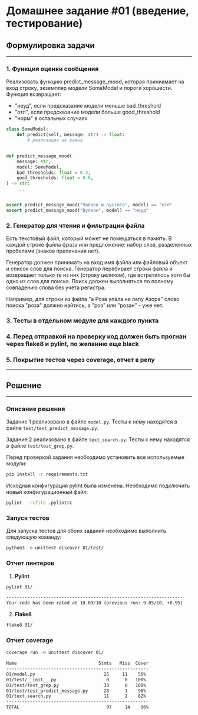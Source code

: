# Домашнее задание #01 (введение, тестирование)

## Формулировка задачи

---

### 1. Функция оценки сообщения
Реализовать функцию predict_message_mood, которая приниамает на вход строку, экземпляр модели SomeModel и пороги хорошести.
Функция возвращает:
- "неуд", если предсказание модели меньше bad_threshold
- "отл", если предсказание модели больше good_threshold
- "норм" в остальных случаях

```py
class SomeModel:
    def predict(self, message: str) -> float:
        # реализация не важна


def predict_message_mood(
    message: str,
    model: SomeModel,
    bad_thresholds: float = 0.3,
    good_thresholds: float = 0.8,
) -> str:
    ...


assert predict_message_mood("Чапаев и пустота", model) == "отл"
assert predict_message_mood("Вулкан", model) == "неуд"
```

### 2. Генератор для чтения и фильтрации файла
Есть текстовый файл, который может не помещаться в память.
В каждой строке файла фраза или предложение: набор слов, разделенных пробелами (знаков препинания нет).

Генератор должен принимать на вход имя файла или файловый объект и список слов для поиска.
Генератор перебирает строки файла и возвращает только те из них (строку целиком), где встретилось хотя бы одно из слов для поиска.
Поиск должен выполняться по полному совпадению слова без учета регистра.

Например, для строки из файла "а Роза упала на лапу Азора" слово поиска "роза" должно найтись, а "роз" или "розан" - уже нет.

### 3. Тесты в отдельном модуле для каждого пункта

### 4. Перед отправкой на проверку код должен быть прогнан через flake8 и pylint, по желанию еще black

### 5. Покрытие тестов через coverage, отчет в репу

---

## Решение

---

### Описание решения

Задание 1 реализовано в файле `model.py`. Тесты к нему находятся в файле `test/test_predict_message.py`.

Задание 2 реализовано в файле `text_search.py`. Тесты к нему находятся в файле `test/test_grep.py`.

Перед проверкой задания необходимо установить все используемые модули:
```bash
pip install -r requirements.txt
```

Исходная конфигурация pylint была изменена. Необходимо подключить новый конфигурационный файл:
```bash
pylint --rcfile .pylintrc
```

### Запуск тестов

Для запуска тестов для обоих заданий необходимо выполнить следующую команду:
```bash
python3 -m unittest discover 01/test/
```

### Отчет линтеров

1. **Pylint**
```bash
pylint 01/

-------------------------------------------------------------------
Your code has been rated at 10.00/10 (previous run: 9.05/10, +0.95)


```

2. **Flake8**
```bash
flake8 01/

```

### Отчет coverage
```bash
coverage run -m unittest discover 01/

Name                               Stmts   Miss  Cover
------------------------------------------------------
01/model.py                          25     11    56%
01/test/__init__.py                   0      0   100%
01/test/test_grep.py                 33      0   100%
01/test/test_predict_message.py      28      1    96%
01/text_search.py                    11      2    82%
------------------------------------------------------
TOTAL                                 97     14    86%

```